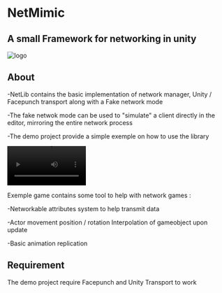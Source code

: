 # NetMimic

## A small Framework for networking in unity

![logo](https://i.imgur.com/0PncxCR.png)


## About

  -NetLib contains the basic implementation of network manager, Unity / Facepunch transport along with a Fake network mode

  -The fake netwok mode can be used to "simulate" a client directly in the editor, mirroring the entire network process

  -The demo project provide a simple exemple on how to use the library

  <video src='https://github-production-user-asset-6210df.s3.amazonaws.com/8162241/280515495-a3301ffa-72f1-4dd8-bd3d-7d6a473940ab.mp4' width=180/></video>
  
  Exemple game contains some tool to help with network games :

  -Networkable attributes system to help transmit data
  
  -Actor movement position / rotation Interpolation of gameobject upon update

  -Basic animation replication

## Requirement 
The demo project require Facepunch and Unity Transport to work
